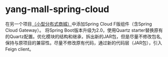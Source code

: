 # yang-mall-spring-cloud

在另一个项目[（小型分布式商城）](https://github.com/EugeneYoung1515/yang-mall)中添加Spring Cloud F版组件（含Spring Cloud Gateway）。
将Spring Boot版本升级为2.0，使用Quartz starter替换原有的Quartz配置。优化模块的结构和继承，拆出新的JAR包，但是尽量不修改包名,保持与原项目的兼容性。尽量不修改原有代码，通过新的代码层（JAR包），引入Feign client。

